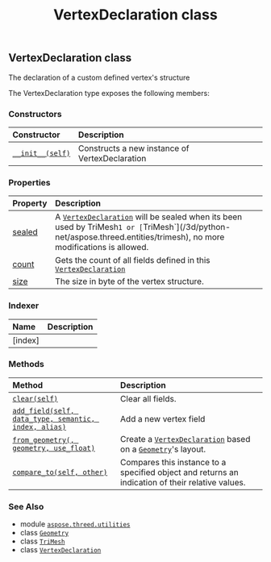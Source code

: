 ﻿---
title: VertexDeclaration class
second_title: Aspose.3D for Python via .NET API References
description: 
type: docs
weight: 210
url: /python-net/aspose.threed.utilities/vertexdeclaration/
is_root: false
---

## VertexDeclaration class

The declaration of a custom defined vertex's structure



The VertexDeclaration type exposes the following members:

### Constructors
| Constructor | Description |
| :- | :- |
| [`__init__(self)`](/3d/python-net/aspose.threed.utilities/vertexdeclaration/__init__/#) | Constructs a new instance of VertexDeclaration |


### Properties
| Property | Description |
| :- | :- |
| [sealed](/3d/python-net/aspose.threed.utilities/vertexdeclaration/sealed) | A [`VertexDeclaration`](/3d/python-net/aspose.threed.utilities/vertexdeclaration) will be sealed when its been used by TriMesh`1 or [`TriMesh`](/3d/python-net/aspose.threed.entities/trimesh), no more modifications is allowed. |
| [count](/3d/python-net/aspose.threed.utilities/vertexdeclaration/count) | Gets the count of all fields defined in this [`VertexDeclaration`](/3d/python-net/aspose.threed.utilities/vertexdeclaration) |
| [size](/3d/python-net/aspose.threed.utilities/vertexdeclaration/size) | The size in byte of the vertex structure. |


### Indexer
| Name | Description |
| :- | :- |
| [index] |  |


### Methods
| Method | Description |
| :- | :- |
| [`clear(self)`](/3d/python-net/aspose.threed.utilities/vertexdeclaration/clear/#) | Clear all fields. |
| [`add_field(self, data_type, semantic, index, alias)`](/3d/python-net/aspose.threed.utilities/vertexdeclaration/add_field/#aspose.threed.utilities.vertexfielddatatype-aspose.threed.utilities.vertexfieldsemantic-int-str) | Add a new vertex field |
| [`from_geometry(, geometry, use_float)`](/3d/python-net/aspose.threed.utilities/vertexdeclaration/from_geometry/#aspose.threed.entities.geometry-bool) | Create a [`VertexDeclaration`](/3d/python-net/aspose.threed.utilities/vertexdeclaration) based on a [`Geometry`](/3d/python-net/aspose.threed.entities/geometry)'s layout. |
| [`compare_to(self, other)`](/3d/python-net/aspose.threed.utilities/vertexdeclaration/compare_to/#aspose.threed.utilities.vertexdeclaration) | Compares this instance to a specified object and returns an indication of their relative values. |



### See Also
* module [`aspose.threed.utilities`](..)
* class [`Geometry`](/3d/python-net/aspose.threed.entities/geometry)
* class [`TriMesh`](/3d/python-net/aspose.threed.entities/trimesh)
* class [`VertexDeclaration`](/3d/python-net/aspose.threed.utilities/vertexdeclaration)
